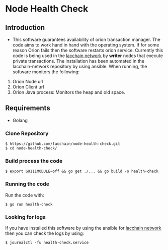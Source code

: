 # Node Health Check #

## Introduction
* This software guarantees availability of orion transaction manager. The code aims to work hand in hand with the operating system. If for some reason Orion fails then the software restarts orion service.
Currently this code is being used in the [lacchain network](https://github.com/lacchain/besu-network) by **writer** nodes that execute private transactions. The installation has been automated in the lacchain-network repository by using ansible.
When running, the software monitors the following:
1. Orion Node url
2. Orion Client url
3. Orion Java process: Monitors the heap and old space.

## Requirements
* Golang

### Clone Repository ####
```shell
$ https://github.com/lacchain/node-health-check.git
$ cd node-health-check/
```

### Build process the code ###
```shell
$ export GO111MODULE=off && go get ./... && go build -o health-check
```

### Running the code ###
Run the code with:
```shell
$ go run health-check
```

### Looking for logs ###
If you have installed this software by using the  ansible for [lacchain network](https://github.com/lacchain/besu-network) then you can check the logs by using:
```shell
$ journalctl -fu health-check.service
```